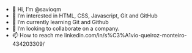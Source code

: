 - 👋 Hi, I’m @savioqm
- 👀 I’m interested in HTML, CSS, Javascript, Git and GitHub
- 🌱 I’m currently learning Git and Github
- 💞️ I’m looking to collaborate on a company.
- 📫 How to reach me linkedin.com/in/s%C3%A1vio-queiroz-monteiro-434203309/

<!---
savioqm/savioqm is a ✨ special ✨ repository because its `README.md` (this file) appears on your GitHub profile.
You can click the Preview link to take a look at your changes.
--->
